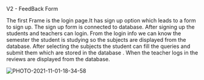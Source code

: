    V2 - FeedBack Form

The first Frame is the login page.It has sign up option which leads to a form to sign up. 
The sign up form is connected to database. After signing up the students and teachers can login. 
From the login info we can know the semester the student is studying so the subjects are displayed from the database. 
After selecting the subjects the student can fill the queries and submit them which are stored in the database . 
When the teacher logs in the reviews are displayed from the database.

![PHOTO-2021-11-01-18-34-58](https://user-images.githubusercontent.com/89903702/141510484-46aff4ef-cc62-4fc2-8961-c7fa4e22d632.jpg)
